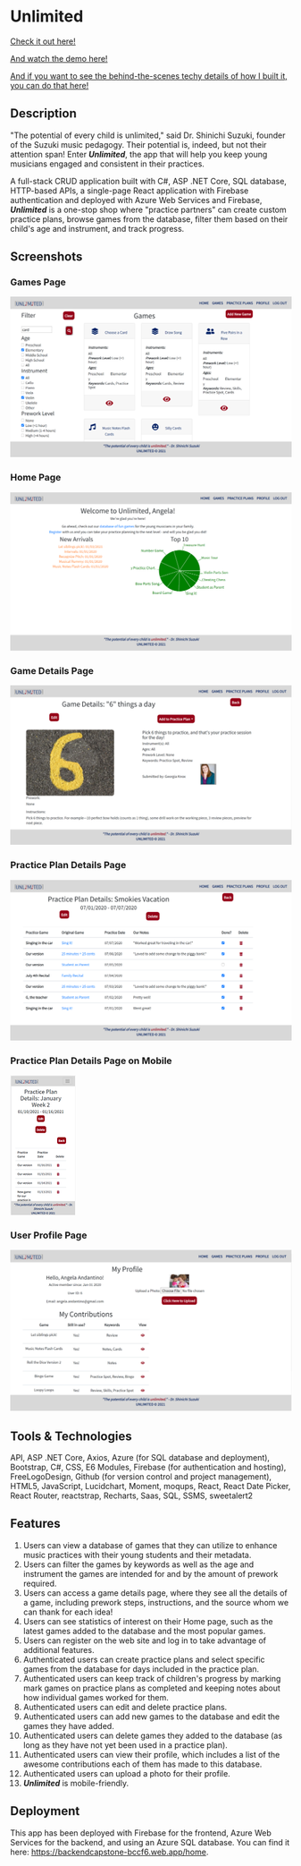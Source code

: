 # Unlimited
[Check it out here!](https://backendcapstone-bccf6.web.app/home)

[And watch the demo here!](https://www.loom.com/share/0ee8e1f1d49e478eab1c805aa5038d86?sharedAppSource=personal_library)

[And if you want to see the behind-the-scenes techy details of how I built it, you can do that here!](https://www.loom.com/share/1975b00255b54b199431d1bc9e3818c2)

## Description
"The potential of every child is unlimited," said Dr. Shinichi Suzuki, founder of the Suzuki music pedagogy. Their potential is, indeed, but not their attention span! Enter ***Unlimited***, the app that will help you keep young musicians engaged and consistent in their practices.

A full-stack CRUD application built with C#, ASP .NET Core, SQL database, HTTP-based APIs, a single-page React application with Firebase authentication and deployed with Azure Web Services and Firebase, ***Unlimited*** is a one-stop shop where "practice partners" can create custom practice plans, browse games from the database, filter them based on their child's age and instrument, and track progress.

## Screenshots
### Games Page
![Games Page](./BackendCapstone/backendcapstone.ui/src/images_backend_capstone/GamesPage.PNG)
### Home Page
![Home Page](./BackendCapstone/backendcapstone.ui/src/images_backend_capstone/HomePage.PNG)
### Game Details Page
![Game Details Page](./BackendCapstone/backendcapstone.ui/src/images_backend_capstone/GameDetailsPage.PNG)
### Practice Plan Details Page
![Practice Plan Page](./BackendCapstone/backendcapstone.ui/src/images_backend_capstone/PracticePlanPage.PNG)
### Practice Plan Details Page on Mobile
![Practice Plan Page on Mobile](./BackendCapstone/backendcapstone.ui/src/images_backend_capstone/mobile.PNG)
### User Profile Page
![User Profile Page](./BackendCapstone/backendcapstone.ui/src/images_backend_capstone/UserProfilePage.PNG)

## Tools & Technologies
API, ASP .NET Core, Axios, Azure (for SQL database and deployment), Bootstrap, C#, CSS, E6 Modules, Firebase (for authentication and hosting), FreeLogoDesign, Github (for version control and project management), HTML5, JavaScript, Lucidchart, Moment, moqups, React, React Date Picker, React Router, reactstrap, Recharts, Saas, SQL, SSMS, sweetalert2

## Features
1. Users can view a database of games that they can utilize to enhance music practices with their young students and their metadata. 
1. Users can filter the games by keywords as well as the age and instrument the games are intended for and by the amount of prework required.
1. Users can access a game details page, where they see all the details of a game, including prework steps, instructions, and the source whom we can thank for each idea!
1. Users can see statistics of interest on their Home page, such as the latest games added to the database and the most popular games.
1. Users can register on the web site and log in to take advantage of additional features.
1. Authenticated users can create practice plans and select specific games from the database for days included in the practice plan. 
1. Authenticated users can keep track of children's progress by marking mark games on practice plans as completed and keeping notes about how individual games worked for them.
1. Authenticated users can edit and delete practice plans.
1. Authenticated users can add new games to the database and edit the games they have added.
1. Authenticated users can delete games they added to the database (as long as they have not yet been used in a practice plan).
1. Authenticated users can view their profile, which includes a list of the awesome contributions each of them has made to this database.
1. Authenticated users can upload a photo for their profile. 
1. ***Unlimited*** is mobile-friendly. 

## Deployment
This app has been deployed with Firebase for the frontend, Azure Web Services for the backend, and using an Azure SQL database. You can find it here: https://backendcapstone-bccf6.web.app/home.
